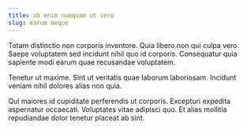 ```yaml
---
title: ab enim numquam ut vero
slug: earum neque
---
```


Totam distinctio non corporis inventore. Quia libero non qui culpa vero. Saepe voluptatem sed incidunt nihil quo id corporis. Consequatur quia sapiente modi earum quae recusandae voluptatem.

Tenetur ut maxime. Sint ut veritatis quae laborum laboriosam. Incidunt veniam nihil dolores alias non quia.

Qui maiores id cupiditate perferendis ut corporis. Excepturi expedita aspernatur occaecati. Voluptates vitae adipisci quo. Et alias mollitia repudiandae dolor tenetur placeat ab sint.
